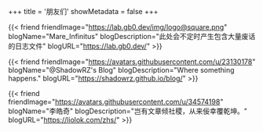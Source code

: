 +++
title = '朋友们'
showMetadata = false
+++

{{< friend
friendImage="https://lab.gb0.dev/img/logo@square.png"
blogName="Mare_Infinitus"
blogDescription="此处会不定时产生包含大量废话的日志文件"
blogURL="https://lab.gb0.dev/" >}}

{{< friend
friendImage="https://avatars.githubusercontent.com/u/23130178"
blogName="@ShadowRZ's Blog"
blogDescription="Where something happens."
blogURL="https://shadowrz.github.io/blog/" >}}

{{< friend
friendImage="https://avatars.githubusercontent.com/u/34574198"
blogName="李皓奇"
blogDescription="岂有文章倾社稷，从来佞幸覆乾坤。"
blogURL="https://liolok.com/zhs/" >}}
